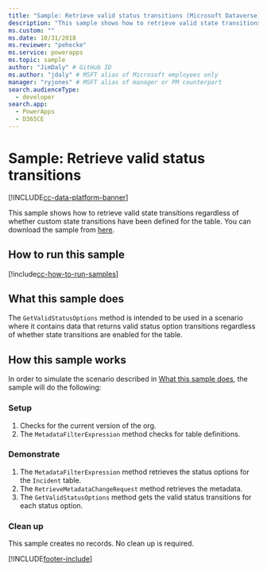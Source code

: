 ```yaml
---
title: "Sample: Retrieve valid status transitions (Microsoft Dataverse) | Microsoft Docs" # Intent and product brand in a unique string of 43-59 chars including spaces
description: "This sample shows how to retrieve valid state transitions." # 115-145 characters including spaces. This abstract displays in the search result.
ms.custom: ""
ms.date: 10/31/2018
ms.reviewer: "pehecke"
ms.service: powerapps
ms.topic: sample
author: "JimDaly" # GitHub ID
ms.author: "jdaly" # MSFT alias of Microsoft employees only
manager: "ryjones" # MSFT alias of manager or PM counterpart
search.audienceType: 
  - developer
search.app: 
  - PowerApps
  - D365CE
---
```

# Sample: Retrieve valid status transitions

[!INCLUDE[cc-data-platform-banner](../../../../includes/cc-data-platform-banner.md)]

This sample shows how to retrieve valid state transitions regardless of whether custom state transitions have been defined for the table. You can download the sample from [here](https://github.com/Microsoft/PowerApps-Samples/tree/master/cds/orgsvc/C%23/RetrieveValidTransitions).
 
## How to run this sample

[!include[cc-how-to-run-samples](../../includes/cc-how-to-run-samples.md)]


## What this sample does

The `GetValidStatusOptions` method is intended to be used in a scenario where it contains data that returns valid status option transitions regardless of whether state transitions are enabled for the table.
## How this sample works

In order to simulate the scenario described in [What this sample does](#what-this-sample-does), the sample will do the following:

### Setup

1. Checks for the current version of the org.
1. The `MetadataFilterExpression` method checks for table definitions.

### Demonstrate

1. The `MetadataFilterExpression` method retrieves the status options for the `Incident` table.
1. The `RetrieveMetadataChangeRequest` method retrieves the metadata.
1. The `GetValidStatusOptions` method gets the valid status transitions for each status option.

### Clean up

This sample creates no records. No clean up is required.


[!INCLUDE[footer-include](../../../../includes/footer-banner.md)]
